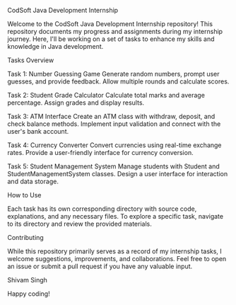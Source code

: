 CodSoft Java Development Internship

Welcome to the CodSoft Java Development Internship repository! This repository documents my progress and assignments during my internship journey. Here, I'll be working on a set of tasks to enhance my skills and knowledge in Java development.


Tasks Overview

Task 1: Number Guessing Game
Generate random numbers, prompt user guesses, and provide feedback.
Allow multiple rounds and calculate scores.

Task 2: Student Grade Calculator
Calculate total marks and average percentage.
Assign grades and display results.

Task 3: ATM Interface
Create an ATM class with withdraw, deposit, and check balance methods.
Implement input validation and connect with the user's bank account.

Task 4: Currency Converter
Convert currencies using real-time exchange rates.
Provide a user-friendly interface for currency conversion.

Task 5: Student Management System
Manage students with Student and StudentManagementSystem classes.
Design a user interface for interaction and data storage.

How to Use

Each task has its own corresponding directory with source code, explanations, and any necessary files. To explore a specific task, navigate to its directory and review the provided materials.


Contributing

While this repository primarily serves as a record of my internship tasks, I welcome suggestions, improvements, and collaborations. Feel free to open an issue or submit a pull request if you have any valuable input.


Shivam Singh

Happy coding!
